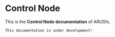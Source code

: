 # Control Node

This is the **Control Node documentation** of ARUSfs.

```{warning}
This documentation is under development!
```